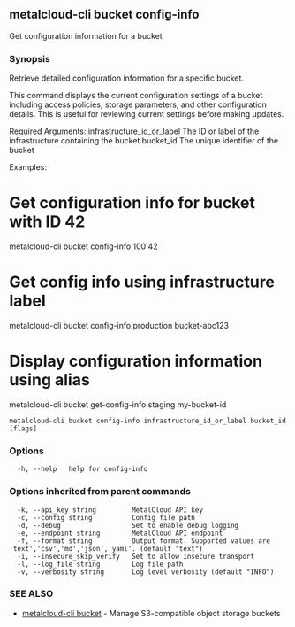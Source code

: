 ## metalcloud-cli bucket config-info

Get configuration information for a bucket

### Synopsis

Retrieve detailed configuration information for a specific bucket.

This command displays the current configuration settings of a bucket including
access policies, storage parameters, and other configuration details. This is
useful for reviewing current settings before making updates.

Required Arguments:
  infrastructure_id_or_label    The ID or label of the infrastructure containing the bucket
  bucket_id                     The unique identifier of the bucket

Examples:
  # Get configuration info for bucket with ID 42
  metalcloud-cli bucket config-info 100 42

  # Get config info using infrastructure label
  metalcloud-cli bucket config-info production bucket-abc123

  # Display configuration information using alias
  metalcloud-cli bucket get-config-info staging my-bucket-id

```
metalcloud-cli bucket config-info infrastructure_id_or_label bucket_id [flags]
```

### Options

```
  -h, --help   help for config-info
```

### Options inherited from parent commands

```
  -k, --api_key string         MetalCloud API key
  -c, --config string          Config file path
  -d, --debug                  Set to enable debug logging
  -e, --endpoint string        MetalCloud API endpoint
  -f, --format string          Output format. Supported values are 'text','csv','md','json','yaml'. (default "text")
  -i, --insecure_skip_verify   Set to allow insecure transport
  -l, --log_file string        Log file path
  -v, --verbosity string       Log level verbosity (default "INFO")
```

### SEE ALSO

* [metalcloud-cli bucket](metalcloud-cli_bucket.md)	 - Manage S3-compatible object storage buckets

